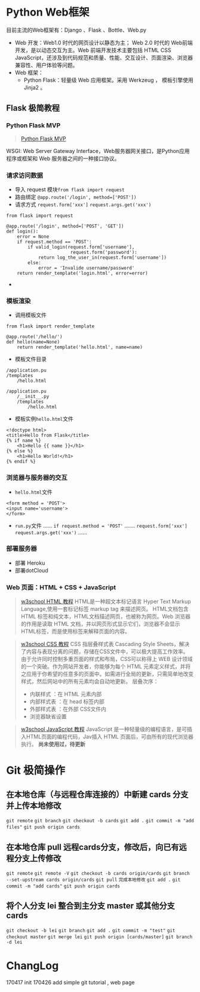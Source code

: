 # Python Web框架
目前主流的Web框架有：Django 、Flask 、Bottle、Web.py

- Web 开发：Web1.0 时代的网页设计以静态为主； Web 2.0 时代的 Web前端开发，是以动态交互为主。Web 前端开发技术主要包括 HTML CSS JavaScript，还涉及到代码规范和质量、性能、交互设计、页面渲染、浏览器兼容性、用户体验等问题。
- Web 框架：
  - Python Flask：轻量级 Web 应用框架。采用 Werkzeug ， 模板引擎使用 Jinja2 。


## Flask 极简教程
### Python Flask MVP
>[Python Flask MVP](http://docs.jinkan.org/docs/flask/quickstart.html#a-minimal-application)

WSGI:  Web Server Gateway Interface，Web服务器网关接口，是Python应用程序或框架和 Web 服务器之间的一种接口协议。

### 请求访问数据

- 导入 request 模块```from flask import request```
- 路由绑定 ```@app.route('/login', method=['POST'])```
- 请求方式 ```request.form['xxx']```  ```request.args.get('xxx')```

```
from flask import request

@app.route('/login', method=['POST', 'GET'])
def login():
	error = None
	if request.method == 'POST':
		if valid_login(request.form['username'],
						request.form('password'):
			return log_the_user_in(request.form['username'])
		else:
			error = 'Invalide username/password'
	return render_template('login.html', error=error)
```
- ​
### 模板渲染
- 调用模板文件
```
from flask import render_template

@app.route('/hello/')
def hello(name=None)
	return render_template('hello.html', name=name)
```
- 模板文件目录
```
/application.pu
/templates
	/hello.html
```
```
/application.pu
	/__init__.py
	/templates
		/hello.html
```
- 模板实例```hello.html```文件
```
<!doctype html>
<title>Hello from Flask</title>
{% if name %}
	<h1>Hello {{ name }}</h1>
{% else %}
	<h1>Hello World!</h1>
{% endif %}
```

### 浏览器与服务器的交互

- ```hello.html```文件
```
<form method = 'POST'>
<input name='username'>
</form>
```
- ```run.py```文件
  ......
  ```if request.method = 'POST'```
  .......
  ```request.form['xxx']``` 
  ```request.args.get('xxx')```
  ......
### 部署服务器
- 部署 Heroku 
- 部署dotCloud


### Web 页面：HTML + CSS + JavaScript
>[w3school HTML 教程](http://w3school.com.cn/html/index.asp)
>HTML是一种超文本标记语言 Hyper Text Markup Language,使用一套标记标签 markup tag 来描述网页。
>HTML文档包含 HTML 标签和纯文本，HTML文档描述网页，也被称为网页。Web 浏览器的作用是读取 HTML 文档，并以网页形式显示它们，浏览器不会显示HTML标签，而是使用标签来解释页面的内容。


>[w3school CSS 教程](http://w3school.com.cn/css/css_intro.asp)
>CSS 指层叠样式表 Cascading Style Sheets，解决了内容与表现分离的问题，存储在CSS文件中，可以极大提高工作效率。
>由于允许同时控制多重页面的样式和布局，CSS可以称得上 WEB 设计领域的一个突破。作为网站开发者，你能够为每个 HTML 元素定义样式，并将之应用于你希望的任意多的页面中。如需进行全局的更新，只需简单地改变样式，然后网站中的所有元素均会自动地更新。
>层叠次序：
> - 内联样式 ：在 HTML 元素内部
> - 内部样式表 ：在 head 标签内部
> - 外部样式表 ：在外部 CSS文件内
> - 浏览器缺省设置

> [w3school JavaScript 教程](http://w3school.com.cn/js/index.asp)
> JavaScript 是一种轻量级的编程语言，是可插入HTML页面的编程代码，Jav插入 HTML 页面后，可由所有的现代浏览器执行。
> **尚未使用过，待更新**



# Git 极简操作
## 在本地仓库（与远程仓库连接的）中新建 cards 分支并上传本地修改

```git remote```
```git branch```
```git checkout -b cards```
```git add .```
```git commit -m "add files"```
```git push origin cards```
## 在本地仓库 pull 远程cards分支，修改后，向已有远程分支上传修改
```git remote```
```git remote -V```
```git checkout -b cards origin/cards```
```git branch --set-upstream cards origin/cards```
```git pull```
```完成本地修改```
```git add .```
```git commit -m "add cards"```
```git push origin cards```
## 将个人分支 lei 整合到主分支 master 或其他分支 cards
```git checkout -b lei```
```git branch```
```git add .```
```git commit -m "test"```
```git checkout master```
```git merge lei```
```git push origin [cards/master]```
```git branch -d lei```

# ChangLog

170417 init
170426 add simple git tutorial , web page
